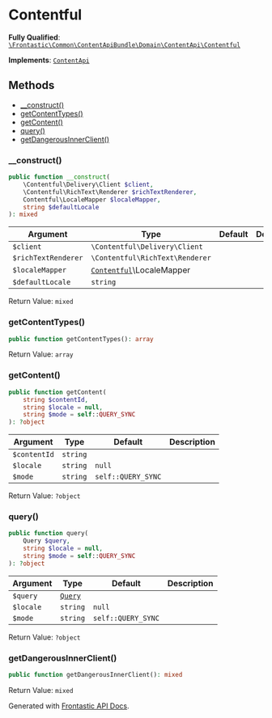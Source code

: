 #  Contentful

**Fully Qualified**: [`\Frontastic\Common\ContentApiBundle\Domain\ContentApi\Contentful`](../../../../../src/php/ContentApiBundle/Domain/ContentApi/Contentful.php)

**Implements**: [`ContentApi`](../ContentApi.md)

## Methods

* [__construct()](#__construct)
* [getContentTypes()](#getcontenttypes)
* [getContent()](#getcontent)
* [query()](#query)
* [getDangerousInnerClient()](#getdangerousinnerclient)

### __construct()

```php
public function __construct(
    \Contentful\Delivery\Client $client,
    \Contentful\RichText\Renderer $richTextRenderer,
    Contentful\LocaleMapper $localeMapper,
    string $defaultLocale
): mixed
```

Argument|Type|Default|Description
--------|----|-------|-----------
`$client`|`\Contentful\Delivery\Client`||
`$richTextRenderer`|`\Contentful\RichText\Renderer`||
`$localeMapper`|[`Contentful`](Contentful.md)\LocaleMapper||
`$defaultLocale`|`string`||

Return Value: `mixed`

### getContentTypes()

```php
public function getContentTypes(): array
```

Return Value: `array`

### getContent()

```php
public function getContent(
    string $contentId,
    string $locale = null,
    string $mode = self::QUERY_SYNC
): ?object
```

Argument|Type|Default|Description
--------|----|-------|-----------
`$contentId`|`string`||
`$locale`|`string`|`null`|
`$mode`|`string`|`self::QUERY_SYNC`|

Return Value: `?object`

### query()

```php
public function query(
    Query $query,
    string $locale = null,
    string $mode = self::QUERY_SYNC
): ?object
```

Argument|Type|Default|Description
--------|----|-------|-----------
`$query`|[`Query`](../Query.md)||
`$locale`|`string`|`null`|
`$mode`|`string`|`self::QUERY_SYNC`|

Return Value: `?object`

### getDangerousInnerClient()

```php
public function getDangerousInnerClient(): mixed
```

Return Value: `mixed`

Generated with [Frontastic API Docs](https://github.com/FrontasticGmbH/apidocs).
